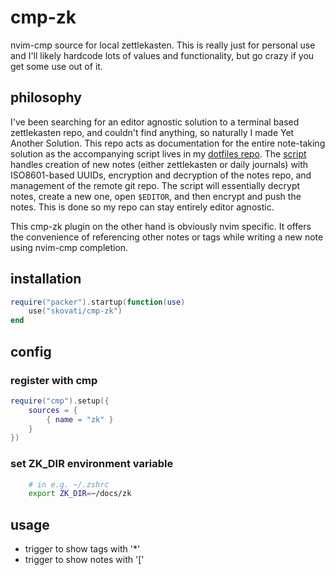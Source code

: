 # cmp-zk
nvim-cmp source for local zettlekasten. This is really just for personal use and I'll likely hardcode lots of values and functionality, but go crazy if you get some use out of it.

## philosophy
I've been searching for an editor agnostic solution to a terminal based zettlekasten repo, and couldn't find anything, so naturally I made Yet Another Solution. This repo acts as documentation for the entire note-taking solution as the accompanying script lives in my [dotfiles repo](https://github.com/skovati/dotfiles). The [script](https://github.com/skovati/dotfiles/blob/master/bin/.local/bin/zk) handles creation of new notes (either zettlekasten or daily journals) with ISO8601-based UUIDs, encryption and decryption of the notes repo, and management of the remote git repo. The script will essentially decrypt notes, create a new one, open `$EDITOR`, and then encrypt and push the notes. This is done so my repo can stay entirely editor agnostic.

This cmp-zk plugin on the other hand is obviously nvim specific. It offers the convenience of referencing other notes or tags while writing a new note using nvim-cmp completion.

## installation
```lua
require("packer").startup(function(use)
    use("skovati/cmp-zk")
end
```

## config
### register with cmp
```lua
require("cmp").setup({
    sources = {
        { name = "zk" }
    }
})
```
### set ZK_DIR environment variable
```sh
    # in e.g. ~/.zshrc
    export ZK_DIR=~/docs/zk
```

## usage

- trigger to show tags with '*'
- trigger to show notes with '['
